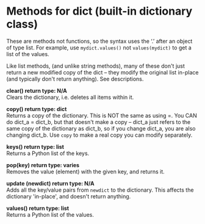 Methods for dict (built-in dictionary class)
======================

These are methods not functions, so the syntax uses the ‘.’ after an object of type list. 
For example, use `mydict.values()` not `values(mydict)` to get a list of the values.

Like list methods, (and unlike string methods), many of these don't just return a new modified copy of the dict – 
they modify the original list in-place (and typically don't return anything). See descriptions.



**clear() return type: N/A**
<br />Clears the dictionary, i.e. deletes all items within it. 

**copy() return type: dict**
<br />Returns a copy of the dictionary. This is NOT the same as using =. You CAN do dict_a = dict_b, but that doesn't make a copy –
dict_a just refers to the same copy of the dictionary as dict_b, 
so if you change dict_a, you are also changing dict_b. Use `copy` to make a real copy you can modify separately.

**keys() return type: list**
<br />Returns a Python list of the keys.

**pop(key) return type: varies**
<br />Removes the value (element) with the given key, and returns it. 

**update (newdict) return type: N/A**
<br />Adds all the key/value pairs from `newdict` to the dictionary. This affects the dictionary 'in-place', and doesn't return anything. 

**values() return type: list**
<br />Returns a Python list of the values.
